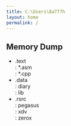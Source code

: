 ```yaml
---
title: C:\Users\0a777h
layout: home
permalink: /
---
```


## Memory Dump

+ .text  
: *.asm  
: *.cpp  
+ .data  
: diary  
: lib  
+ .rsrc  
: pegasus  
: xdv  
: zerox  
	
	
